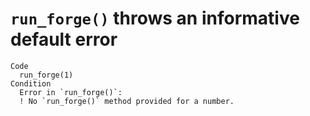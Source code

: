 # `run_forge()` throws an informative default error

    Code
      run_forge(1)
    Condition
      Error in `run_forge()`:
      ! No `run_forge()` method provided for a number.

